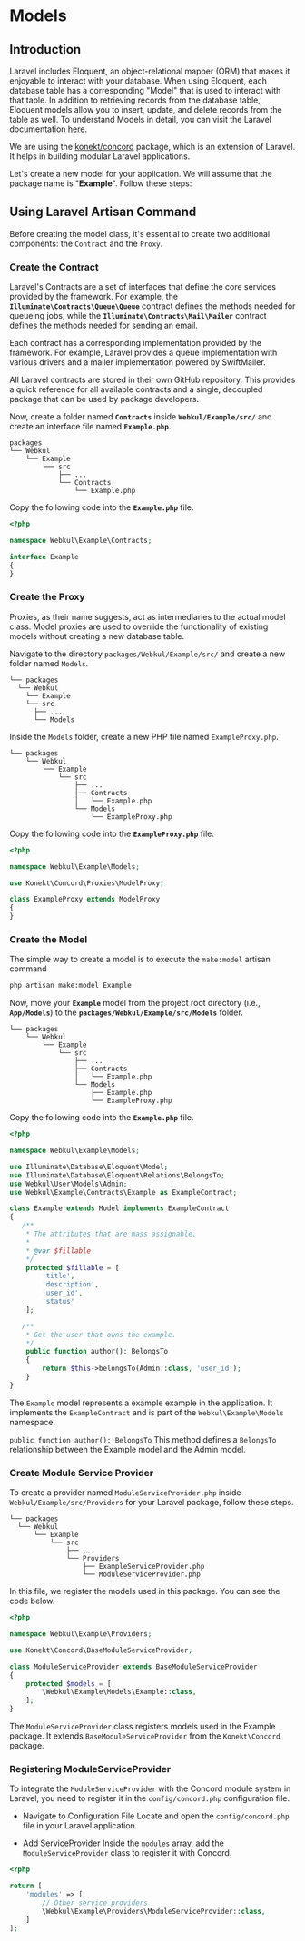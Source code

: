 # Models



## Introduction

Laravel includes Eloquent, an object-relational mapper (ORM) that makes it enjoyable to interact with your database. When using Eloquent, each database table has a corresponding "Model" that is used to interact with that table. In addition to retrieving records from the database table, Eloquent models allow you to insert, update, and delete records from the table as well. 
To understand Models in detail, you can visit the Laravel documentation [here](https://laravel.com/docs/10.x/eloquent).

We are using the [konekt/concord](https://packagist.org/packages/konekt/concord) package, which is an extension of Laravel. It helps in building modular Laravel applications.

Let's create a new model for your application. We will assume that the package name is "**Example**". Follow these steps:

## Using Laravel Artisan Command

Before creating the model class, it's essential to create two additional components: the `Contract` and the `Proxy`.

### Create the Contract

Laravel's Contracts are a set of interfaces that define the core services provided by the framework. For example, the **`Illuminate\Contracts\Queue\Queue`** contract defines the methods needed for queueing jobs, while the **`Illuminate\Contracts\Mail\Mailer`** contract defines the methods needed for sending an email.

Each contract has a corresponding implementation provided by the framework. For example, Laravel provides a queue implementation with various drivers and a mailer implementation powered by SwiftMailer.

All Laravel contracts are stored in their own GitHub repository. This provides a quick reference for all available contracts and a single, decoupled package that can be used by package developers.

Now, create a folder named **`Contracts`** inside **`Webkul/Example/src/`** and create an interface file named **`Example.php`**.

  ```
  packages
  └── Webkul
      └── Example
          └── src
              ├── ...
              └── Contracts
                  └── Example.php
  ```

Copy the following code into the **`Example.php`** file.

  ```php
  <?php

  namespace Webkul\Example\Contracts;

  interface Example
  {
  }
  ```

### Create the Proxy

Proxies, as their name suggests, act as intermediaries to the actual model class. Model proxies are used to override the functionality of existing models without creating a new database table.

Navigate to the directory `packages/Webkul/Example/src/` and create a new folder named `Models`.

```
└── packages
  └── Webkul
    └── Example
    └── src
      ├── ...
      └── Models
```

Inside the `Models` folder, create a new PHP file named `ExampleProxy.php`.

  ```
  └── packages
      └── Webkul
          └── Example
              └── src
                  ├── ...
                  ├── Contracts
                  │   └── Example.php
                  └── Models
                      └── ExampleProxy.php
  ```

Copy the following code into the **`ExampleProxy.php`** file.

  ```php
  <?php

  namespace Webkul\Example\Models;

  use Konekt\Concord\Proxies\ModelProxy;

  class ExampleProxy extends ModelProxy
  {
  }
  ```

### Create the Model

The simple way to create a model is to execute the `make:model` artisan command

  ```sh
  php artisan make:model Example
  ```

Now, move your **`Example`** model from the project root directory (i.e., **`App/Models`**) to the **`packages/Webkul/Example/src/Models`** folder.

  ```
  └── packages
      └── Webkul
          └── Example
              └── src
                  ├── ...
                  ├── Contracts
                  │   └── Example.php
                  └── Models
                      ├── Example.php
                      └── ExampleProxy.php
  ```

Copy the following code into the **`Example.php`** file.

  ```php
  <?php

  namespace Webkul\Example\Models;

  use Illuminate\Database\Eloquent\Model;
  use Illuminate\Database\Eloquent\Relations\BelongsTo;
  use Webkul\User\Models\Admin;
  use Webkul\Example\Contracts\Example as ExampleContract;

  class Example extends Model implements ExampleContract
  {
     /**
      * The attributes that are mass assignable.
      *
      * @var $fillable
      */
      protected $fillable = [
          'title',
          'description',
          'user_id',
          'status'
      ];

     /**
      * Get the user that owns the example.
      */
      public function author(): BelongsTo
      {
          return $this->belongsTo(Admin::class, 'user_id');
      }
  }
  ```

The `Example` model represents a example example in the application. It implements the `ExampleContract` and is part of the `Webkul\Example\Models` namespace.

`public function author(): BelongsTo` This method defines a `BelongsTo` relationship between the Example model and the Admin model.

### Create Module Service Provider

To create a provider named `ModuleServiceProvider.php` inside `Webkul/Example/src/Providers` for your Laravel package, follow these steps. 
  ```
  └── packages
    └── Webkul
        └── Example
            └── src
                ├── ...
                └── Providers
                    ├── ExampleServiceProvider.php
                    └── ModuleServiceProvider.php
  ```

In this file, we register the models used in this package. You can see the code below.

```php
<?php

namespace Webkul\Example\Providers;

use Konekt\Concord\BaseModuleServiceProvider;

class ModuleServiceProvider extends BaseModuleServiceProvider
{
    protected $models = [
        \Webkul\Example\Models\Example::class,
    ];
}
```

The `ModuleServiceProvider` class registers models used in the Example package. It extends `BaseModuleServiceProvider` from the `Konekt\Concord` package.

### Registering ModuleServiceProvider

To integrate the `ModuleServiceProvider` with the Concord module system in Laravel, you need to register it in the `config/concord.php` configuration file.

- Navigate to Configuration File Locate and open the `config/concord.php` file in your Laravel application.

- Add ServiceProvider Inside the `modules` array, add the `ModuleServiceProvider` class to register it with Concord.

```php
<?php

return [
    'modules' => [
        // Other service providers
        \Webkul\Example\Providers\ModuleServiceProvider::class,
    ]
];
```